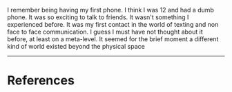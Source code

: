   
I remember being having my first phone. I think I was 12 and had a dumb phone. It was so exciting to talk to friends. It wasn't something I experienced before. It was my first contact in the world of texting and non face to face communication. I guess I must have not thought about it before, at least on a meta-level. It seemed for the brief moment a different kind of world existed beyond the physical space





---
# References
